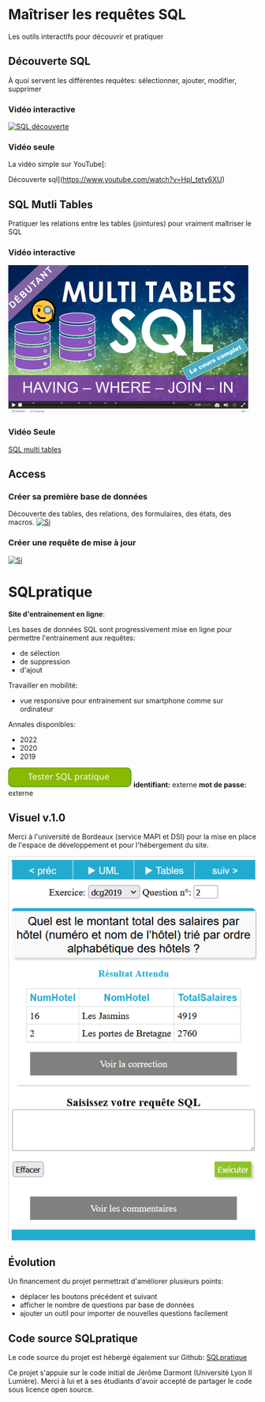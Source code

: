 # Maîtriser les requêtes SQL
Les outils interactifs pour découvrir et pratiquer

## Découverte SQL
À quoi servent les différentes requêtes: sélectionner, ajouter, modifier, supprimer

### Vidéo interactive

[![SQL découverte](https://raw.githubusercontent.com/fxpar/h5p-apps/main/apps/decouverte-sql/Image.png)](https://fxpar.github.io/h5p-apps/apps/decouverte-sql/)

### Vidéo seule

La vidéo simple sur YouTube[:

Découverte sql](https://www.youtube.com/watch?v=HpI_tety6XU)

## SQL Mutli Tables

Pratiquer les relations entre les tables (jointures) pour vraiment maîtriser le SQL

### Vidéo interactive
[![SQL Multi Tables](https://raw.githubusercontent.com/fxpar/h5p-apps/main/apps/sql-multi-tables/Image.png)](https://fxpar.github.io/h5p-apps/apps/sql-multi-tables/)

### Vidéo Seule
[SQL multi tables](https://www.youtube.com/watch?v=Wdd_K9t7ZwI)



## Access

### Créer sa première base de données
Découverte des tables, des relations, des formulaires, des états, des macros.
[![Si](https://i.ytimg.com/vi/-kgEwheLY4M/hqdefault.jpg)](
https://www.youtube.com/watch?v=-kgEwheLY4M)

### Créer une requête de mise à jour
[![Si](https://i.ytimg.com/vi/iNsyjBTWqIk/hqdefault.jpg)](
https://www.youtube.com/watch?v=iNsyjBTWqIk)


# SQLpratique

**Site d'entrainement en ligne**:


Les bases de données SQL sont progressivement mise en ligne pour permettre l'entrainement aux requêtes:

* de sélection
* de suppression
* d'ajout

Travailler en mobilité:
* vue responsive pour entrainement sur smartphone comme sur ordinateur

Annales disponibles:
* 2022
* 2020
* 2019

<a href="./sql#sqlpratique"><img src="./xtras/testersqlpratique.svg" height="40px" width="250px"/></a> **identifiant:** externe **mot de passe:** externe

## Visuel v.1.0

Merci à l'université de Bordeaux (service MAPI et DSI) pour la mise en place de l'espace de développement et pour l'hébergement du site.

![SQLpratique](./xtras/SQLpratique.png)

## Évolution

Un financement du projet permettrait d'améliorer plusieurs points:

* déplacer les boutons précédent et suivant
* afficher le nombre de questions par base de données
* ajouter un outil pour importer de nouvelles questions facilement

## Code source SQLpratique

Le code source du projet est hébergé également sur Github: [SQLpratique](https://github.com/fxpar/SQLpratique)

Ce projet s'appuie sur le code initial de Jérôme Darmont (Université Lyon II Lumière). Merci à lui et à ses étudiants d'avoir accepté de partager le code sous licence open source.



